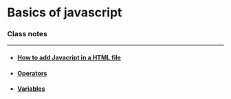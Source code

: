 # Basics of javascript

### Class notes

------------

- #### [How to add Javacript in a HTML file](https://github.com/FawkesSt/basicsOfJavascript/blob/main/The%20Basics/Class%20notes/how%20to%20insert%20javascript%20in%20a%20HTML%20file.md "How to add Javacript in a HTML file")
- #### [Operators](https://github.com/FawkesSt/basicsOfJavascript/blob/main/The%20Basics/Class%20notes/operators.md "Operators")

- #### [Variables](https://github.com/FawkesSt/basicsOfJavascript/blob/main/The%20Basics/Class%20notes/variables.md "Variables")
